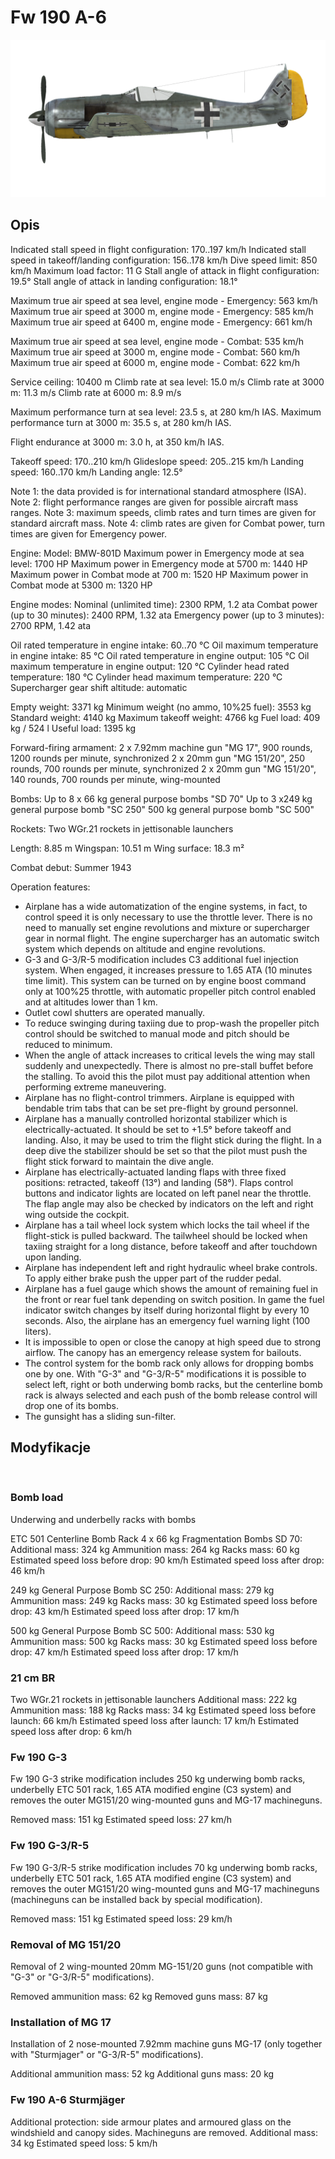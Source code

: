 # Fw 190 A-6

![fw190a6](../images/fw190a6.png)

## Opis

Indicated stall speed in flight configuration: 170..197 km/h
Indicated stall speed in takeoff/landing configuration: 156..178 km/h
Dive speed limit: 850 km/h
Maximum load factor: 11 G
Stall angle of attack in flight configuration: 19.5°
Stall angle of attack in landing configuration: 18.1°

Maximum true air speed at sea level, engine mode - Emergency: 563 km/h
Maximum true air speed at 3000 m, engine mode - Emergency: 585 km/h
Maximum true air speed at 6400 m, engine mode - Emergency: 661 km/h

Maximum true air speed at sea level, engine mode - Combat: 535 km/h
Maximum true air speed at 3000 m, engine mode - Combat: 560 km/h
Maximum true air speed at 6000 m, engine mode - Combat: 622 km/h

Service ceiling: 10400 m
Climb rate at sea level: 15.0 m/s
Climb rate at 3000 m: 11.3 m/s
Climb rate at 6000 m: 8.9 m/s

Maximum performance turn at sea level: 23.5 s, at 280 km/h IAS.
Maximum performance turn at 3000 m: 35.5 s, at 280 km/h IAS.

Flight endurance at 3000 m: 3.0 h, at 350 km/h IAS.

Takeoff speed: 170..210 km/h
Glideslope speed: 205..215 km/h
Landing speed: 160..170 km/h
Landing angle: 12.5°

Note 1: the data provided is for international standard atmosphere (ISA).
Note 2: flight performance ranges are given for possible aircraft mass ranges.
Note 3: maximum speeds, climb rates and turn times are given for standard aircraft mass.
Note 4: climb rates are given for Combat power, turn times are given for Emergency power.

Engine:
Model: BMW-801D
Maximum power in Emergency mode at sea level: 1700 HP
Maximum power in Emergency mode at 5700 m: 1440 HP
Maximum power in Combat mode at 700 m: 1520 HP
Maximum power in Combat mode at 5300 m: 1320 HP

Engine modes:
Nominal (unlimited time): 2300 RPM, 1.2 ata
Combat power (up to 30 minutes): 2400 RPM, 1.32 ata
Emergency power (up to 3 minutes): 2700 RPM, 1.42 ata

Oil rated temperature in engine intake: 60..70 °C
Oil maximum temperature in engine intake: 85 °C
Oil rated temperature in engine output: 105 °C
Oil maximum temperature in engine output: 120 °C
Cylinder head rated temperature: 180 °C
Cylinder head maximum temperature: 220 °C
Supercharger gear shift altitude: automatic

Empty weight: 3371 kg
Minimum weight (no ammo, 10%25 fuel): 3553 kg
Standard weight: 4140 kg
Maximum takeoff weight: 4766 kg
Fuel load: 409 kg / 524 l
Useful load: 1395 kg

Forward-firing armament:
2 x 7.92mm machine gun "MG 17", 900 rounds, 1200 rounds per minute, synchronized
2 x 20mm gun "MG 151/20", 250 rounds, 700 rounds per minute, synchronized
2 x 20mm gun "MG 151/20", 140 rounds, 700 rounds per minute, wing-mounted

Bombs:
Up to 8 x 66 kg general purpose bombs "SD 70"
Up to 3 x249 kg general purpose bomb "SC 250"
500 kg general purpose bomb "SC 500"

Rockets:
Two WGr.21 rockets in jettisonable launchers

Length: 8.85 m
Wingspan: 10.51 m
Wing surface: 18.3 m²

Combat debut: Summer 1943

Operation features:
- Airplane has a wide automatization of the engine systems, in fact, to control speed it is only necessary to use the throttle lever. There is no need to manually set engine revolutions and mixture or supercharger gear in normal flight. The engine supercharger has an automatic switch system which depends on altitude and engine revolutions.
- G-3 and G-3/R-5 modification includes C3 additional fuel injection system. When engaged, it increases pressure to 1.65 ATA (10 minutes time limit). This system can be turned on by engine boost command only at 100%25 throttle, with automatic propeller pitch control enabled and at altitudes lower than 1 km.
- Outlet cowl shutters are operated manually.
- To reduce swinging during taxiing due to prop-wash the propeller pitch control should be switched to manual mode and pitch should be reduced to minimum.
- When the angle of attack increases to critical levels the wing may stall suddenly and unexpectedly. There is almost no pre-stall buffet before the stalling. To avoid this the pilot must pay additional attention when performing extreme maneuvering.
- Airplane has no flight-control trimmers. Airplane is equipped with bendable trim tabs that can be set pre-flight by ground personnel.
- Airplane has a manually controlled horizontal stabilizer which is electrically-actuated. It should be set to +1.5° before takeoff and landing. Also, it may be used to trim the flight stick during the flight. In a deep dive the stabilizer should be set so that the pilot must push the flight stick forward to maintain the dive angle.
- Airplane has electrically-actuated landing flaps with three fixed positions: retracted, takeoff (13°) and landing (58°). Flaps control buttons and indicator lights are located on left panel near the throttle. The flap angle may also be checked by indicators on the left and right wing outside the cockpit.
- Airplane has a tail wheel lock system which locks the tail wheel if the flight-stick is pulled backward. The tailwheel should be locked when taxiing straight for a long distance, before takeoff and after touchdown upon landing.
- Airplane has independent left and right hydraulic wheel brake controls. To apply either brake push the upper part of the rudder pedal.
- Airplane has a fuel gauge which shows the amount of remaining fuel in the front or rear fuel tank depending on switch position. In game the fuel indicator switch changes by itself during horizontal flight by every 10 seconds. Also, the airplane has an emergency fuel warning light (100 liters).
- It is impossible to open or close the canopy at high speed due to strong airflow. The canopy has an emergency release system for bailouts.
- The control system for the bomb rack only allows for dropping bombs one by one. With "G-3" and "G-3/R-5" modifications it is possible to select left, right or both underwing bomb racks, but the centerline bomb rack is always selected and each push of the bomb release control will drop one of its bombs.
- The gunsight has a sliding sun-filter.


## Modyfikacje
﻿

### Bomb load

Underwing and underbelly racks with bombs

ETC 501 Centerline Bomb Rack
4 x 66 kg Fragmentation Bombs SD 70:
Additional mass: 324 kg
Ammunition mass: 264 kg
Racks mass: 60 kg
Estimated speed loss before drop: 90 km/h
Estimated speed loss after drop: 46 km/h

249 kg General Purpose Bomb SC 250:
Additional mass: 279 kg
Ammunition mass: 249 kg
Racks mass: 30 kg
Estimated speed loss before drop: 43 km/h
Estimated speed loss after drop: 17 km/h

500 kg General Purpose Bomb SС 500:
Additional mass: 530 kg
Ammunition mass: 500 kg
Racks mass: 30 kg
Estimated speed loss before drop: 47 km/h
Estimated speed loss after drop: 17 km/h
﻿

### 21 cm BR

Two WGr.21 rockets in jettisonable launchers
Additional mass: 222 kg
Ammunition mass: 188 kg
Racks mass: 34 kg
Estimated speed loss before launch: 66 km/h
Estimated speed loss after launch: 17 km/h
Estimated speed loss after drop: 6 km/h﻿

### Fw 190 G-3

Fw 190 G-3 strike modification includes 250 kg underwing bomb racks, underbelly ETC 501 rack, 1.65 ATA modified engine (C3 system) and removes the outer MG151/20 wing-mounted guns and MG-17 machineguns.

Removed mass: 151 kg
Estimated speed loss: 27 km/h﻿

### Fw 190 G-3/R-5

Fw 190 G-3/R-5 strike modification includes 70 kg underwing bomb racks, underbelly ETC 501 rack, 1.65 ATA modified engine (C3 system) and removes the outer MG151/20 wing-mounted guns and MG-17 machineguns (machineguns can be installed back by special modification).

Removed mass: 151 kg
Estimated speed loss: 29 km/h﻿

### Removal of MG 151/20

Removal of 2 wing-mounted 20mm MG-151/20 guns (not compatible with "G-3" or "G-3/R-5" modifications).

Removed ammunition mass: 62 kg
Removed guns mass: 87 kg
﻿

### Installation of MG 17

Installation of 2 nose-mounted 7.92mm machine guns MG-17 (only together with "Sturmjager" or "G-3/R-5" modifications).

Additional ammunition mass: 52 kg
Additional guns mass: 20 kg
﻿

### Fw 190 A-6 Sturmjäger

Additional protection: side armour plates and armoured glass on the windshield and canopy sides. Machineguns are removed.
Additional mass: 34 kg
Estimated speed loss: 5 km/h
